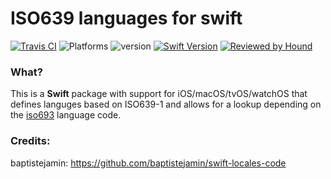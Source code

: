 # ISO639 languages for swift

[![Travis CI](https://travis-ci.org/smuellner/ISO639-for-swift.svg?branch=master)](https://travis-ci.org/smuellner/ISO639-for-swift)
![Platforms](https://img.shields.io/badge/platform-iOS%20%7C%20macOS%20%7C%20tvOS%20%7C%20watchOS%20%7C%20Linux-lightgrey.svg)
![version](https://img.shields.io/badge/version-1.0-brightgreen.svg)
[![Swift Version](https://img.shields.io/badge/swift-5.1-orange.svg?style=flat)](https://developer.apple.com/swift)
[![Reviewed by Hound](https://img.shields.io/badge/Reviewed_by-Hound-8E64B0.svg)](https://houndci.com)

### What?
This is a **Swift** package with support for iOS/macOS/tvOS/watchOS that defines languges based on ISO639-1 and allows for a lookup depending on the [iso693](https://en.wikipedia.org/wiki/ISO_639 "iso639") language code.

### Credits:

baptistejamin: https://github.com/baptistejamin/swift-locales-code
